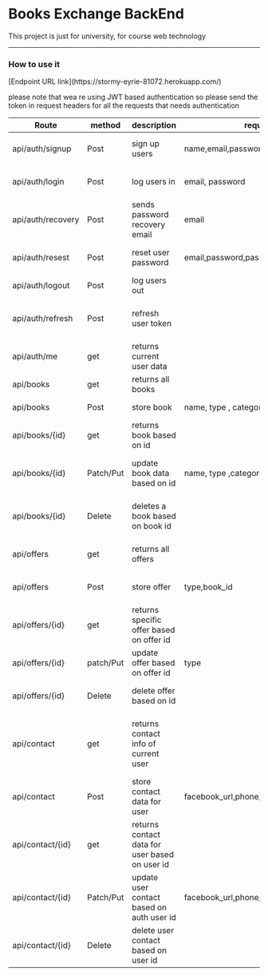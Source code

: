 # Books Exchange BackEnd
<p>This project is just for university, for course web technology</p>
<hr>
<h3>How to use it</h3>
[Endpoint URL link](https://stormy-eyrie-81072.herokuapp.com/)

please note that wea re using JWT based authentication so please send the token in request headers for all the requests that needs authentication

| Route             | method    | description                                     | request body                               | response                               |
|-------------------|-----------|-------------------------------------------------|--------------------------------------------|----------------------------------------|
| api/auth/signup   | Post      | sign up users                                   | name,email,password                        | returns 201 status ok                  |
| api/auth/login    | Post      | log users in                                    | email, password                            | returns token with status ok           |
| api/auth/recovery | Post      | sends password recovery email                   | email                                      | return 200 status ok                   |
| api/auth/resest   | Post      | reset user password                             | email,password,password_confirmation,token | returns 200 status ok                  |
| api/auth/logout   | Post      | log users out                                   |                                            | returns message                        |
| api/auth/refresh  | Post      | refresh user token                              |                                            | returns new token with status ok       |
| api/auth/me       | get       | returns current user data                       |                                            | returns user data                      |
| api/books         | get       | returns all books                               |                                            | array of books                         |
| api/books         | Post      | store book                                      | name, type , category                      | returns status  Ok                     |
| api/books/{id}    | get       | returns book based on id                        |                                            | returns book object                    |
| api/books/{id}    | Patch/Put | update book data based on id                    | name, type ,category                       | returns status ok or not authorized    |
| api/books/{id}    | Delete    | deletes a book based on book id                 |                                            | return status ok or not authorized     |
| api/offers        | get       | returns all offers                              |                                            | returns array of offers                |
| api/offers        | Post      | store offer                                     | type,book_id                               | return status ok 201                   |
| api/offers/{id}   | get       | returns specific offer based on offer id        |                                            | returns offer object                   |
| api/offers/{id}   | patch/Put | update offer based on offer id                  | type                                       | returns status ok 201                  |
| api/offers/{id}   | Delete    | delete offer based on id                        |                                            | returns status ok 201                  |
| api/contact       | get       | returns contact info of current user            |                                            | returns contact object with status 200 |
| api/contact       | Post      | store contact data for user                     | facebook_url,phone_number                  | returns status of 201                  |
| api/contact/{id}  | get       | returns contact data for user based on user id  |                                            | returns contact object                 |
| api/contact/{id}  | Patch/Put | update user contact based on auth user id       | facebook_url,phone_number                  | returns status ok or not authorized    |
| api/contact/{id} | Delete    | delete user contact based on user id            |                                            | returns status ok or not authorized    |
